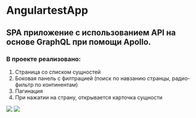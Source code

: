 # AngulartestApp
## SPA приложение с использованием API на основе GraphQL при помощи Apollo.
### В проекте реализовано:
1. Страница со списком сущностей
2. Боковая панель с филтрацией (поиск по навзанию странцы, радио-фильтр по континентам)
3. Пагинация
4. При нажатии на страну, открывается карточка сущности

![](https://user-images.githubusercontent.com/90077620/157815499-31b3461d-502c-4018-9a90-141edf34b0cd.png)
![](https://user-images.githubusercontent.com/90077620/157816061-35550ae3-3a2f-4a61-9afd-2d7bc213ab0c.png)
